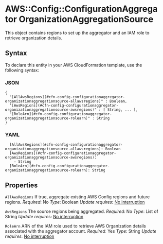# AWS::Config::ConfigurationAggregator OrganizationAggregationSource<a name="aws-properties-config-configurationaggregator-organizationaggregationsource"></a>

This object contains regions to set up the aggregator and an IAM role to retrieve organization details\.

## Syntax<a name="aws-properties-config-configurationaggregator-organizationaggregationsource-syntax"></a>

To declare this entity in your AWS CloudFormation template, use the following syntax:

### JSON<a name="aws-properties-config-configurationaggregator-organizationaggregationsource-syntax.json"></a>

```
{
  "[AllAwsRegions](#cfn-config-configurationaggregator-organizationaggregationsource-allawsregions)" : Boolean,
  "[AwsRegions](#cfn-config-configurationaggregator-organizationaggregationsource-awsregions)" : [ String, ... ],
  "[RoleArn](#cfn-config-configurationaggregator-organizationaggregationsource-rolearn)" : String
}
```

### YAML<a name="aws-properties-config-configurationaggregator-organizationaggregationsource-syntax.yaml"></a>

```
  [AllAwsRegions](#cfn-config-configurationaggregator-organizationaggregationsource-allawsregions): Boolean
  [AwsRegions](#cfn-config-configurationaggregator-organizationaggregationsource-awsregions):
    - String
  [RoleArn](#cfn-config-configurationaggregator-organizationaggregationsource-rolearn): String
```

## Properties<a name="aws-properties-config-configurationaggregator-organizationaggregationsource-properties"></a>

`AllAwsRegions`  <a name="cfn-config-configurationaggregator-organizationaggregationsource-allawsregions"></a>
If true, aggregate existing AWS Config regions and future regions\.
*Required*: No
*Type*: Boolean
*Update requires*: [No interruption](https://docs.aws.amazon.com/AWSCloudFormation/latest/UserGuide/using-cfn-updating-stacks-update-behaviors.html#update-no-interrupt)

`AwsRegions`  <a name="cfn-config-configurationaggregator-organizationaggregationsource-awsregions"></a>
The source regions being aggregated\.
*Required*: No
*Type*: List of String
*Update requires*: [No interruption](https://docs.aws.amazon.com/AWSCloudFormation/latest/UserGuide/using-cfn-updating-stacks-update-behaviors.html#update-no-interrupt)

`RoleArn`  <a name="cfn-config-configurationaggregator-organizationaggregationsource-rolearn"></a>
ARN of the IAM role used to retrieve AWS Organization details associated with the aggregator account\.
*Required*: Yes
*Type*: String
*Update requires*: [No interruption](https://docs.aws.amazon.com/AWSCloudFormation/latest/UserGuide/using-cfn-updating-stacks-update-behaviors.html#update-no-interrupt)
